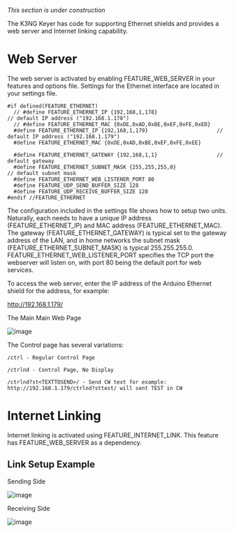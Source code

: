 _This section is under construction_

The K3NG Keyer has code for supporting Ethernet shields and provides a web server and Internet linking capability.

# Web Server

The web server is activated by enabling FEATURE_WEB_SERVER in your features and options file.  Settings for the Ethernet interface are located in your settings file.

    #if defined(FEATURE_ETHERNET)
      // #define FEATURE_ETHERNET_IP {192,168,1,178}                      // default IP address ("192.168.1.178")
      // #define FEATURE_ETHERNET_MAC {0xDE,0xAD,0xBE,0xEF,0xFE,0xED}
      #define FEATURE_ETHERNET_IP {192,168,1,179}                      // default IP address ("192.168.1.179")
      #define FEATURE_ETHERNET_MAC {0xDE,0xAD,0xBE,0xEF,0xFE,0xEE}

      #define FEATURE_ETHERNET_GATEWAY {192,168,1,1}                   // default gateway
      #define FEATURE_ETHERNET_SUBNET_MASK {255,255,255,0}                  // default subnet mask
      #define FEATURE_ETHERNET_WEB_LISTENER_PORT 80
      #define FEATURE_UDP_SEND_BUFFER_SIZE 128
      #define FEATURE_UDP_RECEIVE_BUFFER_SIZE 128
    #endif //FEATURE_ETHERNET

The configuration included in the settings file shows how to setup two units.  Naturally, each needs to have a unique IP address (FEATURE_ETHERNET_IP) and MAC address (FEATURE_ETHERNET_MAC).  The gateway (FEATURE_ETHERNET_GATEWAY) is typical set to the gateway address of the LAN, and in home networks the subnet mask (FEATURE_ETHERNET_SUBNET_MASK) is typical 255.255.255.0.  FEATURE_ETHERNET_WEB_LISTENER_PORT specifies the TCP port the webserver will listen on, with port 80 being the default port for web services.

To access the web server, enter the IP address of the Arduino Ethernet shield for the address, for example:

http://192.168.1.179/

The Main Main Web Page

![image](https://cloud.githubusercontent.com/assets/3332720/25308903/5cc5389e-278d-11e7-834b-7b93d8439a44.png)


The Control page has several variations:

    /ctrl - Regular Control Page

    /ctrlnd - Control Page, No Display

    /ctrlnd?st<TEXTTOSEND>/ - Send CW text for example: http://192.168.1.179/ctrlnd?sttest/ will sent TEST in CW

    

# Internet Linking

Internet linking is activated using FEATURE_INTERNET_LINK.  This feature has FEATURE_WEB_SERVER as a dependency.

## Link Setup Example

Sending Side

![image](https://cloud.githubusercontent.com/assets/3332720/25308913/9554f19a-278d-11e7-8b6c-87e38bae3946.png)

Receiving Side

![image](https://cloud.githubusercontent.com/assets/3332720/25308923/bb717ea2-278d-11e7-9747-478daeef1f2e.png)






